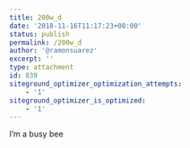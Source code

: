 ```yaml
---
title: 200w_d
date: '2018-11-16T11:17:23+00:00'
status: publish
permalink: /200w_d
author: '@ramonsuarez'
excerpt: ''
type: attachment
id: 839
siteground_optimizer_optimization_attempts:
    - '1'
siteground_optimizer_is_optimized:
    - '1'
---
```

I’m a busy bee